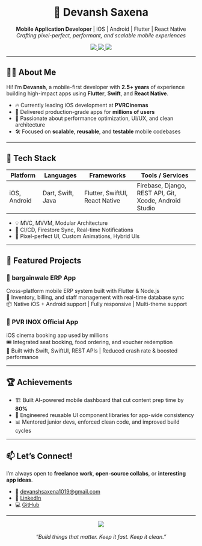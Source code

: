 <h1 align="center">🚀 Devansh Saxena</h1>
<p align="center">
  <b>Mobile Application Developer</b> | iOS | Android | Flutter | React Native<br/>
  <i>Crafting pixel-perfect, performant, and scalable mobile experiences</i>
</p>

<div align="center">
  <a href="https://github.com/Devansh1910">
    <img src="https://img.shields.io/github/followers/Devansh1910?label=Follow&style=social" />
  </a>
  <a href="https://linkedin.com/in/imdevanshsaxena">
    <img src="https://img.shields.io/badge/LinkedIn-blue?logo=linkedin&style=flat&logoColor=white" />
  </a>
  <a href="mailto:devanshsaxena1019@gmail.com">
    <img src="https://img.shields.io/badge/Gmail-red?logo=gmail&style=flat&logoColor=white" />
  </a>
</div>

---

## 👨‍💻 About Me

Hi! I’m **Devansh**, a mobile-first developer with **2.5+ years** of experience building high-impact apps using **Flutter**, **Swift**, and **React Native**.

- 🔥 Currently leading iOS development at **PVRCinemas**
- 📱 Delivered production-grade apps for **millions of users**
- 🧠 Passionate about performance optimization, UI/UX, and clean architecture
- 🛠️ Focused on **scalable**, **reusable**, and **testable** mobile codebases

---

## 🧰 Tech Stack

| Platform      | Languages         | Frameworks              | Tools / Services       |
|---------------|-------------------|--------------------------|-------------------------|
| iOS, Android  | Dart, Swift, Java | Flutter, SwiftUI, React Native | Firebase, Django, REST API, Git, Xcode, Android Studio |

- 💡 MVC, MVVM, Modular Architecture
- 🚀 CI/CD, Firestore Sync, Real-time Notifications
- 🎨 Pixel-perfect UI, Custom Animations, Hybrid UIs

---

## 📱 Featured Projects

### 🛒 **bargainwale ERP App**
Cross-platform mobile ERP system built with Flutter & Node.js  
🔧 Inventory, billing, and staff management with real-time database sync  
📦 Native iOS + Android support | Fully responsive | Multi-theme support

### 🍿 **PVR INOX Official App**
iOS cinema booking app used by millions  
🎟️ Integrated seat booking, food ordering, and voucher redemption  
🚀 Built with Swift, SwiftUI, REST APIs | Reduced crash rate & boosted performance

---

## 🏆 Achievements

- 🏗️ Built AI-powered mobile dashboard that cut content prep time by **80%**
- 🧩 Engineered reusable UI component libraries for app-wide consistency
- 📊 Mentored junior devs, enforced clean code, and improved build cycles

---

## 📫 Let’s Connect!

I’m always open to **freelance work**, **open-source collabs**, or **interesting app ideas**.

- 📧 devanshsaxena1019@gmail.com  
- 🔗 [LinkedIn](https://linkedin.com/in/imdevanshsaxena)  
- 💻 [GitHub](https://github.com/Devansh1910)

---

<div align="center">
  <img src="https://github-readme-stats.vercel.app/api?username=Devansh1910&show_icons=true&theme=react&hide_title=true&count_private=true&hide_border=true&bg_color=00000000" />
  <br/><br/>
  <i>“Build things that matter. Keep it fast. Keep it clean.”</i>
</div>
